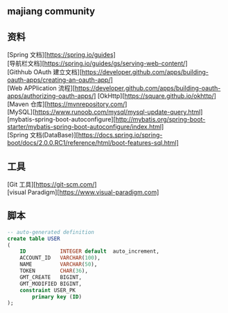 ## majiang community


## 资料
[Spring 文档][https://spring.io/guides]   
[导航栏文档][https://spring.io/guides/gs/serving-web-content/]   
[Githhub OAuth 建立文档][https://developer.github.com/apps/building-oauth-apps/creating-an-oauth-app/]  
[Web APPlication 流程][https://developer.github.com/apps/building-oauth-apps/authorizing-oauth-apps/] 
[OkHttp][https://square.github.io/okhttp/]  
[Maven 仓库][https://mvnrepository.com/]  
[MySQL][https://www.runoob.com/mysql/mysql-update-query.html]   
[mybatis-spring-boot-autoconfigure][http://mybatis.org/spring-boot-starter/mybatis-spring-boot-autoconfigure/index.html]    
[Spring 文档(DataBase)][https://docs.spring.io/spring-boot/docs/2.0.0.RC1/reference/html/boot-features-sql.html]

## 工具
[Git 工具][https://git-scm.com/]  
[visual Paradigm][https://www.visual-paradigm.com]

## 脚本
```sql
-- auto-generated definition
create table USER
(
    ID           INTEGER default  auto_increment,
    ACCOUNT_ID   VARCHAR(100),
    NAME         VARCHAR(50),
    TOKEN        CHAR(36),
    GMT_CREATE   BIGINT,
    GMT_MODIFIED BIGINT,
    constraint USER_PK
        primary key (ID)
);


```